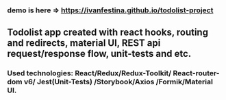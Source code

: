### demo is here => https://ivanfestina.github.io/todolist-project

##  Todolist app created with react hooks, routing and redirects, material UI, REST api request/response flow, unit-tests and etc.

### Used technologies: React/Redux/Redux-Toolkit/ React-router-dom v6/    Jest(Unit-Tests) /Storybook/Axios /Formik/Material UI.
